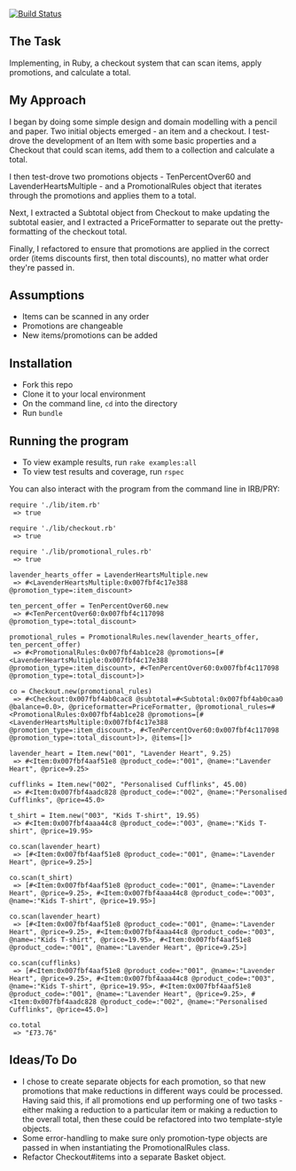 [![Build Status](https://travis-ci.org/seanhawkridge/checkout-test.svg?branch=master)](https://travis-ci.org/seanhawkridge/checkout-test)

## The Task

Implementing, in Ruby, a checkout system that can scan items, apply promotions, and calculate a total.


## My Approach

I began by doing some simple design and domain modelling with a pencil and paper. Two initial objects emerged - an item and a checkout. I test-drove the development of an Item with some basic properties and a Checkout that could scan items, add them to a collection and calculate a total.

I then test-drove two promotions objects - TenPercentOver60 and LavenderHeartsMultiple - and a PromotionalRules object that iterates through the promotions and applies them to a total.

Next, I extracted a Subtotal object from Checkout to make updating the subtotal easier, and I extracted a PriceFormatter to separate out the pretty-formatting of the checkout total.

Finally, I refactored to ensure that promotions are applied in the correct order (items discounts first, then total discounts), no matter what order they're passed in.


## Assumptions

* Items can be scanned in any order
* Promotions are changeable
* New items/promotions can be added


## Installation

* Fork this repo
* Clone it to your local environment
* On the command line, `cd` into the directory
* Run `bundle`


## Running the program

* To view example results, run `rake examples:all`
* To view test results and coverage, run `rspec`

You can also interact with the program from the command line in IRB/PRY:

````
require './lib/item.rb'
 => true

require './lib/checkout.rb'
 => true

require './lib/promotional_rules.rb'
 => true

lavender_hearts_offer = LavenderHeartsMultiple.new
 => #<LavenderHeartsMultiple:0x007fbf4c17e388 @promotion_type=:item_discount>

ten_percent_offer = TenPercentOver60.new
 => #<TenPercentOver60:0x007fbf4c117098 @promotion_type=:total_discount>

promotional_rules = PromotionalRules.new(lavender_hearts_offer, ten_percent_offer)
 => #<PromotionalRules:0x007fbf4ab1ce28 @promotions=[#<LavenderHeartsMultiple:0x007fbf4c17e388 @promotion_type=:item_discount>, #<TenPercentOver60:0x007fbf4c117098 @promotion_type=:total_discount>]>

co = Checkout.new(promotional_rules)
 => #<Checkout:0x007fbf4ab0cac8 @subtotal=#<Subtotal:0x007fbf4ab0caa0 @balance=0.0>, @priceformatter=PriceFormatter, @promotional_rules=#<PromotionalRules:0x007fbf4ab1ce28 @promotions=[#<LavenderHeartsMultiple:0x007fbf4c17e388 @promotion_type=:item_discount>, #<TenPercentOver60:0x007fbf4c117098 @promotion_type=:total_discount>]>, @items=[]>

lavender_heart = Item.new("001", "Lavender Heart", 9.25)
 => #<Item:0x007fbf4aaf51e8 @product_code=:"001", @name=:"Lavender Heart", @price=9.25>

cufflinks = Item.new("002", "Personalised Cufflinks", 45.00)
 => #<Item:0x007fbf4aadc828 @product_code=:"002", @name=:"Personalised Cufflinks", @price=45.0>

t_shirt = Item.new("003", "Kids T-shirt", 19.95)
 => #<Item:0x007fbf4aaa44c8 @product_code=:"003", @name=:"Kids T-shirt", @price=19.95>

co.scan(lavender_heart)
 => [#<Item:0x007fbf4aaf51e8 @product_code=:"001", @name=:"Lavender Heart", @price=9.25>]

co.scan(t_shirt)
 => [#<Item:0x007fbf4aaf51e8 @product_code=:"001", @name=:"Lavender Heart", @price=9.25>, #<Item:0x007fbf4aaa44c8 @product_code=:"003", @name=:"Kids T-shirt", @price=19.95>]

co.scan(lavender_heart)
 => [#<Item:0x007fbf4aaf51e8 @product_code=:"001", @name=:"Lavender Heart", @price=9.25>, #<Item:0x007fbf4aaa44c8 @product_code=:"003", @name=:"Kids T-shirt", @price=19.95>, #<Item:0x007fbf4aaf51e8 @product_code=:"001", @name=:"Lavender Heart", @price=9.25>]

co.scan(cufflinks)
 => [#<Item:0x007fbf4aaf51e8 @product_code=:"001", @name=:"Lavender Heart", @price=9.25>, #<Item:0x007fbf4aaa44c8 @product_code=:"003", @name=:"Kids T-shirt", @price=19.95>, #<Item:0x007fbf4aaf51e8 @product_code=:"001", @name=:"Lavender Heart", @price=9.25>, #<Item:0x007fbf4aadc828 @product_code=:"002", @name=:"Personalised Cufflinks", @price=45.0>]

co.total
 => "£73.76"
 ````


## Ideas/To Do

* I chose to create separate objects for each promotion, so that new promotions that make reductions in different ways could be processed. Having said this, if all promotions end up performing one of two tasks - either making a reduction to a particular item or making a reduction to the overall total, then these could be refactored into two template-style objects.
* Some error-handling to make sure only promotion-type objects are passed in when instantiating the PromotionalRules class.
* Refactor Checkout#items into a separate Basket object.
